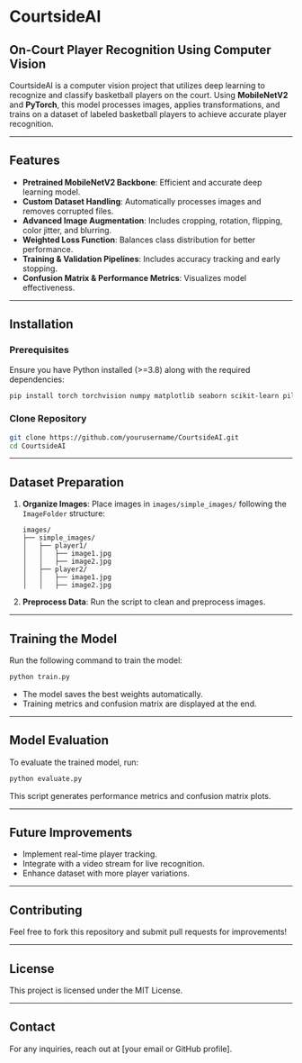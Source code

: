# CourtsideAI

## On-Court Player Recognition Using Computer Vision

CourtsideAI is a computer vision project that utilizes deep learning to recognize and classify basketball players on the court. Using **MobileNetV2** and **PyTorch**, this model processes images, applies transformations, and trains on a dataset of labeled basketball players to achieve accurate player recognition.

---

## Features

- **Pretrained MobileNetV2 Backbone**: Efficient and accurate deep learning model.
- **Custom Dataset Handling**: Automatically processes images and removes corrupted files.
- **Advanced Image Augmentation**: Includes cropping, rotation, flipping, color jitter, and blurring.
- **Weighted Loss Function**: Balances class distribution for better performance.
- **Training & Validation Pipelines**: Includes accuracy tracking and early stopping.
- **Confusion Matrix & Performance Metrics**: Visualizes model effectiveness.

---

## Installation

### Prerequisites

Ensure you have Python installed (>=3.8) along with the required dependencies:

```bash
pip install torch torchvision numpy matplotlib seaborn scikit-learn pillow
```

### Clone Repository

```bash
git clone https://github.com/yourusername/CourtsideAI.git
cd CourtsideAI
```

---

## Dataset Preparation

1. **Organize Images**: Place images in `images/simple_images/` following the `ImageFolder` structure:
   ```
   images/
   ├── simple_images/
   │   ├── player1/
   │   │   ├── image1.jpg
   │   │   ├── image2.jpg
   │   ├── player2/
   │   │   ├── image1.jpg
   │   │   ├── image2.jpg
   ```
2. **Preprocess Data**: Run the script to clean and preprocess images.

---

## Training the Model

Run the following command to train the model:

```bash
python train.py
```

- The model saves the best weights automatically.
- Training metrics and confusion matrix are displayed at the end.

---

## Model Evaluation

To evaluate the trained model, run:

```bash
python evaluate.py
```

This script generates performance metrics and confusion matrix plots.

---

## Future Improvements

- Implement real-time player tracking.
- Integrate with a video stream for live recognition.
- Enhance dataset with more player variations.

---

## Contributing

Feel free to fork this repository and submit pull requests for improvements!

---

## License

This project is licensed under the MIT License.

---

## Contact

For any inquiries, reach out at [your email or GitHub profile].
